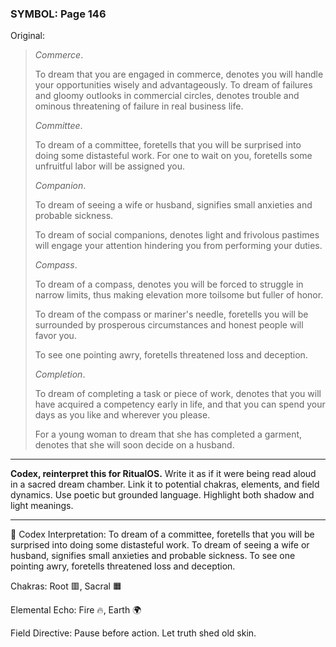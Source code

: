 ### SYMBOL: Page 146

Original:
> _Commerce_.
> 
> 
> To dream that you are engaged in commerce, denotes you
> will handle your opportunities wisely and advantageously.
> To dream of failures and gloomy outlooks in commercial circles,
> denotes trouble and ominous threatening of failure in
> real business life.
> 
> 
> _Committee_.
> 
> 
> To dream of a committee, foretells that you will be surprised
> into doing some distasteful work. For one to wait on you,
> foretells some unfruitful labor will be assigned you.
> 
> 
> _Companion_.
> 
> 
> To dream of seeing a wife or husband, signifies small anxieties
> and probable sickness.
> 
> 
> To dream of social companions, denotes light and frivolous pastimes
> will engage your attention hindering you from performing your duties.
> 
> 
> _Compass_.
> 
> 
> To dream of a compass, denotes you will be forced to struggle
> in narrow limits, thus making elevation more toilsome but
> fuller of honor.
> 
> 
> To dream of the compass or mariner's needle, foretells you will be surrounded
> by prosperous circumstances and honest people will favor you.
> 
> 
> To see one pointing awry, foretells threatened loss and deception.
> 
> 
> _Completion_.
> 
> 
> To dream of completing a task or piece of work, denotes that you
> will have acquired a competency early in life, and that you can
> spend your days as you like and wherever you please.
> 
> 
> For a young woman to dream that she has completed a garment,
> denotes that she will soon decide on a husband.

---

**Codex, reinterpret this for RitualOS.**
Write it as if it were being read aloud in a sacred dream chamber.
Link it to potential chakras, elements, and field dynamics.
Use poetic but grounded language.
Highlight both shadow and light meanings.

---

🔁 Codex Interpretation:
To dream of a committee, foretells that you will be surprised into doing some distasteful work. To dream of seeing a wife or husband, signifies small anxieties and probable sickness. To see one pointing awry, foretells threatened loss and deception.

Chakras: Root 🟥, Sacral 🟧

Elemental Echo: Fire 🔥, Earth 🌍

Field Directive: Pause before action. Let truth shed old skin.

